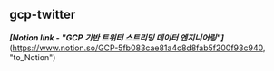 ## gcp-twitter

***[Notion link - "GCP 기반 트위터 스트리밍 데이터 엔지니어링"]***(https://www.notion.so/GCP-5fb083cae81a4c8d8fab5f200f93c940, "to_Notion")
